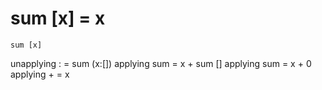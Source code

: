 # sum [x] = x
    sum [x]
unapplying :
    = sum (x:[])
applying sum
    = x + sum []
applying sum
    = x + 0
applying +
    = x
